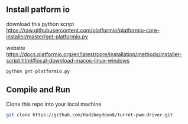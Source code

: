 ## Install patform io

download this python script
https://raw.githubusercontent.com/platformio/platformio-core-installer/master/get-platformio.py

website
https://docs.platformio.org/en/latest/core/installation/methods/installer-script.html#local-download-macos-linux-windows

```bash
python get-platformio.py
```

## Compile and Run

Clone this repo into your local machine

```bash
git clone https://github.com/Hadibeydoun8/turret-pwm-driver.git
```

